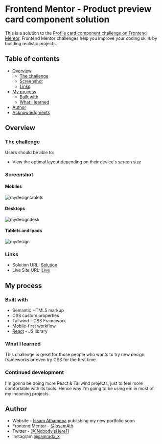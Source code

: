# Frontend Mentor - Product preview card component solution

This is a solution to the [Profile card component challenge on Frontend Mentor](https://www.frontendmentor.io/challenges/profile-card-component-cfArpWshJ). Frontend Mentor challenges help you improve your coding skills by building realistic projects. 
## Table of contents

- [Overview](#overview)
  - [The challenge](#the-challenge)
  - [Screenshot](#screenshot)
  - [Links](#links)
- [My process](#my-process)
  - [Built with](#built-with)
  - [What I learned](#what-i-learned)
- [Author](#author)
- [Acknowledgments](#acknowledgments)


## Overview

### The challenge

Users should be able to:

- View the optimal layout depending on their device's screen size

### Screenshot

#### Mobiles

![mydesigntablets](https://user-images.githubusercontent.com/49134454/206912717-81524a9e-e5b0-4969-88f1-ddf5c227ffe9.png)


#### Desktops

![mydesigndesk](https://user-images.githubusercontent.com/49134454/206912726-2ea19aa4-856a-49d0-9b9a-bc3b872f25e7.png)


#### Tablets and Ipads


![mydesign](https://user-images.githubusercontent.com/49134454/206912747-35cee6a7-77c7-4bd6-bee5-74d5614c8888.png)



### Links

- Solution URL: [Solution](https://github.com/IssamAth/profile-card-comp)
- Live Site URL: [Live](https://iridescent-fox-c00806.netlify.app/)

## My process

### Built with

- Semantic HTML5 markup
- CSS custom properties
- Tailwind - CSS Framework
- Mobile-first workflow
- [React](https://reactjs.org/) - JS library


### What I learned

This challenge is great for those people who wants to try new design frameworks or even try CSS for the first time.


### Continued development

I'm gonna be doing more React & Tailwind projects, just to feel more comfortable with its tools. Hence why I'm going to be using em in most of my incoming projects.

## Author

- Website - [Issam Athamena](https://github.com/IssamAth)  publishing my new portfolio soon
- Frontend Mentor - [@IssamAth](https://www.frontendmentor.io/profile/IssamAth)
- Twitter - [@1NobodyisHere11](https://twitter.com/1NobodyisHere11)
- Instagram [@samradx_x](https://www.instagram.com/samradx_x/?hl=en)


